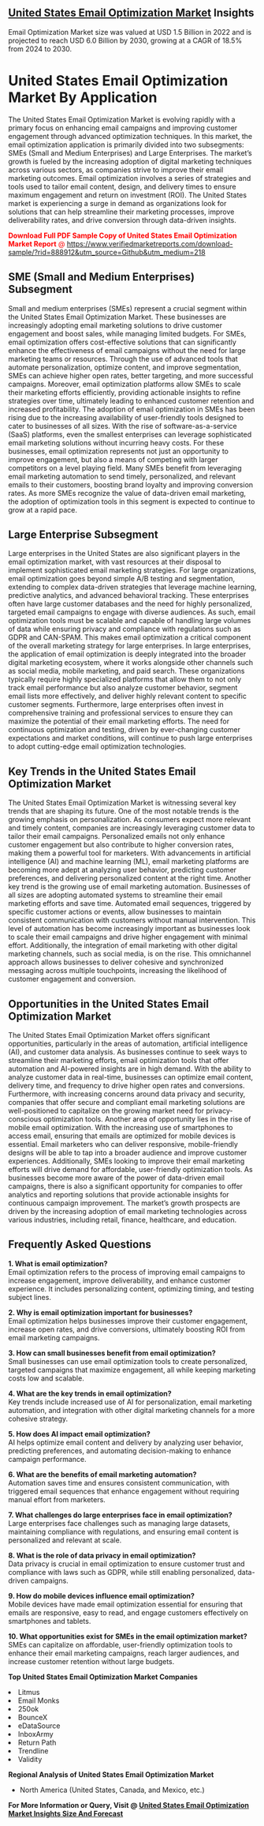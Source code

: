<h2><a href="https://www.verifiedmarketreports.com/download-sample/?rid=888912&amp;utm_source=Github&amp;utm_medium=218" target="_blank">United States Email Optimization Market</a> Insights</h2><p>Email Optimization Market size was valued at USD 1.5 Billion in 2022 and is projected to reach USD 6.0 Billion by 2030, growing at a CAGR of 18.5% from 2024 to 2030.</p><p><h1>United States Email Optimization Market By Application</h1> <p>The United States Email Optimization Market is evolving rapidly with a primary focus on enhancing email campaigns and improving customer engagement through advanced optimization techniques. In this market, the email optimization application is primarily divided into two subsegments: SMEs (Small and Medium Enterprises) and Large Enterprises. The market’s growth is fueled by the increasing adoption of digital marketing techniques across various sectors, as companies strive to improve their email marketing outcomes. Email optimization involves a series of strategies and tools used to tailor email content, design, and delivery times to ensure maximum engagement and return on investment (ROI). The United States market is experiencing a surge in demand as organizations look for solutions that can help streamline their marketing processes, improve deliverability rates, and drive conversion through data-driven insights. <p><span class=""><span style="color: #ff0000;"><strong>Download Full PDF Sample Copy of United States Email Optimization Market Report</strong> @ </span><a href="https://www.verifiedmarketreports.com/download-sample/?rid=888912&amp;utm_source=Github&amp;utm_medium=218" target="_blank">https://www.verifiedmarketreports.com/download-sample/?rid=888912&amp;utm_source=Github&amp;utm_medium=218</a></span></p> </p> <h2>SME (Small and Medium Enterprises) Subsegment</h2> <p>Small and medium enterprises (SMEs) represent a crucial segment within the United States Email Optimization Market. These businesses are increasingly adopting email marketing solutions to drive customer engagement and boost sales, while managing limited budgets. For SMEs, email optimization offers cost-effective solutions that can significantly enhance the effectiveness of email campaigns without the need for large marketing teams or resources. Through the use of advanced tools that automate personalization, optimize content, and improve segmentation, SMEs can achieve higher open rates, better targeting, and more successful campaigns. Moreover, email optimization platforms allow SMEs to scale their marketing efforts efficiently, providing actionable insights to refine strategies over time, ultimately leading to enhanced customer retention and increased profitability. The adoption of email optimization in SMEs has been rising due to the increasing availability of user-friendly tools designed to cater to businesses of all sizes. With the rise of software-as-a-service (SaaS) platforms, even the smallest enterprises can leverage sophisticated email marketing solutions without incurring heavy costs. For these businesses, email optimization represents not just an opportunity to improve engagement, but also a means of competing with larger competitors on a level playing field. Many SMEs benefit from leveraging email marketing automation to send timely, personalized, and relevant emails to their customers, boosting brand loyalty and improving conversion rates. As more SMEs recognize the value of data-driven email marketing, the adoption of optimization tools in this segment is expected to continue to grow at a rapid pace. <h2>Large Enterprise Subsegment</h2> <p>Large enterprises in the United States are also significant players in the email optimization market, with vast resources at their disposal to implement sophisticated email marketing strategies. For large organizations, email optimization goes beyond simple A/B testing and segmentation, extending to complex data-driven strategies that leverage machine learning, predictive analytics, and advanced behavioral tracking. These enterprises often have large customer databases and the need for highly personalized, targeted email campaigns to engage with diverse audiences. As such, email optimization tools must be scalable and capable of handling large volumes of data while ensuring privacy and compliance with regulations such as GDPR and CAN-SPAM. This makes email optimization a critical component of the overall marketing strategy for large enterprises. In large enterprises, the application of email optimization is deeply integrated into the broader digital marketing ecosystem, where it works alongside other channels such as social media, mobile marketing, and paid search. These organizations typically require highly specialized platforms that allow them to not only track email performance but also analyze customer behavior, segment email lists more effectively, and deliver highly relevant content to specific customer segments. Furthermore, large enterprises often invest in comprehensive training and professional services to ensure they can maximize the potential of their email marketing efforts. The need for continuous optimization and testing, driven by ever-changing customer expectations and market conditions, will continue to push large enterprises to adopt cutting-edge email optimization technologies. <h2>Key Trends in the United States Email Optimization Market</h2> <p>The United States Email Optimization Market is witnessing several key trends that are shaping its future. One of the most notable trends is the growing emphasis on personalization. As consumers expect more relevant and timely content, companies are increasingly leveraging customer data to tailor their email campaigns. Personalized emails not only enhance customer engagement but also contribute to higher conversion rates, making them a powerful tool for marketers. With advancements in artificial intelligence (AI) and machine learning (ML), email marketing platforms are becoming more adept at analyzing user behavior, predicting customer preferences, and delivering personalized content at the right time. Another key trend is the growing use of email marketing automation. Businesses of all sizes are adopting automated systems to streamline their email marketing efforts and save time. Automated email sequences, triggered by specific customer actions or events, allow businesses to maintain consistent communication with customers without manual intervention. This level of automation has become increasingly important as businesses look to scale their email campaigns and drive higher engagement with minimal effort. Additionally, the integration of email marketing with other digital marketing channels, such as social media, is on the rise. This omnichannel approach allows businesses to deliver cohesive and synchronized messaging across multiple touchpoints, increasing the likelihood of customer engagement and conversion. <h2>Opportunities in the United States Email Optimization Market</h2> <p>The United States Email Optimization Market offers significant opportunities, particularly in the areas of automation, artificial intelligence (AI), and customer data analysis. As businesses continue to seek ways to streamline their marketing efforts, email optimization tools that offer automation and AI-powered insights are in high demand. With the ability to analyze customer data in real-time, businesses can optimize email content, delivery time, and frequency to drive higher open rates and conversions. Furthermore, with increasing concerns around data privacy and security, companies that offer secure and compliant email marketing solutions are well-positioned to capitalize on the growing market need for privacy-conscious optimization tools. Another area of opportunity lies in the rise of mobile email optimization. With the increasing use of smartphones to access email, ensuring that emails are optimized for mobile devices is essential. Email marketers who can deliver responsive, mobile-friendly designs will be able to tap into a broader audience and improve customer experiences. Additionally, SMEs looking to improve their email marketing efforts will drive demand for affordable, user-friendly optimization tools. As businesses become more aware of the power of data-driven email campaigns, there is also a significant opportunity for companies to offer analytics and reporting solutions that provide actionable insights for continuous campaign improvement. The market’s growth prospects are driven by the increasing adoption of email marketing technologies across various industries, including retail, finance, healthcare, and education. <h2>Frequently Asked Questions</h2> <p><strong>1. What is email optimization?</strong><br> Email optimization refers to the process of improving email campaigns to increase engagement, improve deliverability, and enhance customer experience. It includes personalizing content, optimizing timing, and testing subject lines.</p> <p><strong>2. Why is email optimization important for businesses?</strong><br> Email optimization helps businesses improve their customer engagement, increase open rates, and drive conversions, ultimately boosting ROI from email marketing campaigns.</p> <p><strong>3. How can small businesses benefit from email optimization?</strong><br> Small businesses can use email optimization tools to create personalized, targeted campaigns that maximize engagement, all while keeping marketing costs low and scalable.</p> <p><strong>4. What are the key trends in email optimization?</strong><br> Key trends include increased use of AI for personalization, email marketing automation, and integration with other digital marketing channels for a more cohesive strategy.</p> <p><strong>5. How does AI impact email optimization?</strong><br> AI helps optimize email content and delivery by analyzing user behavior, predicting preferences, and automating decision-making to enhance campaign performance.</p> <p><strong>6. What are the benefits of email marketing automation?</strong><br> Automation saves time and ensures consistent communication, with triggered email sequences that enhance engagement without requiring manual effort from marketers.</p> <p><strong>7. What challenges do large enterprises face in email optimization?</strong><br> Large enterprises face challenges such as managing large datasets, maintaining compliance with regulations, and ensuring email content is personalized and relevant at scale.</p> <p><strong>8. What is the role of data privacy in email optimization?</strong><br> Data privacy is crucial in email optimization to ensure customer trust and compliance with laws such as GDPR, while still enabling personalized, data-driven campaigns.</p> <p><strong>9. How do mobile devices influence email optimization?</strong><br> Mobile devices have made email optimization essential for ensuring that emails are responsive, easy to read, and engage customers effectively on smartphones and tablets.</p> <p><strong>10. What opportunities exist for SMEs in the email optimization market?</strong><br> SMEs can capitalize on affordable, user-friendly optimization tools to enhance their email marketing campaigns, reach larger audiences, and increase customer retention without large budgets.</p> </p><p><strong>Top United States Email Optimization Market Companies</strong></p><div data-test-id=""><p><li>Litmus</li><li> Email Monks</li><li> 250ok</li><li> BounceX</li><li> eDataSource</li><li> InboxArmy</li><li> Return Path</li><li> Trendline</li><li> Validity</li></p><div><strong>Regional Analysis of&nbsp;United States Email Optimization Market</strong></div><ul><li dir="ltr"><p dir="ltr">North America&nbsp;(United States, Canada, and Mexico, etc.)</p></li></ul><p><strong>For More Information or Query, Visit @&nbsp;</strong><strong><a href="https://www.verifiedmarketreports.com/product/email-optimization-market/?utm_source=Github&amp;utm_medium=218" target="_blank">United States Email Optimization Market Insights Size And Forecast</a></strong></p></div>
